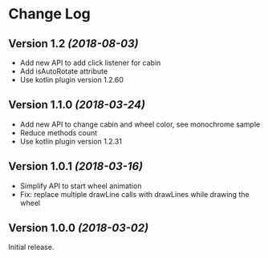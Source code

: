 Change Log
==========

Version 1.2 *(2018-08-03)*
----------------------------

 * Add new API to add click listener for cabin
 * Add isAutoRotate attribute
 * Use kotlin plugin version 1.2.60
 
 
Version 1.1.0 *(2018-03-24)*
----------------------------

 * Add new API to change cabin and wheel color, see monochrome sample
 * Reduce methods count
 * Use kotlin plugin version 1.2.31
 
 
Version 1.0.1 *(2018-03-16)*
----------------------------

 * Simplify API to start wheel animation
 * Fix: replace multiple drawLine calls with drawLines while drawing the wheel


Version 1.0.0 *(2018-03-02)*
----------------------------

Initial release.